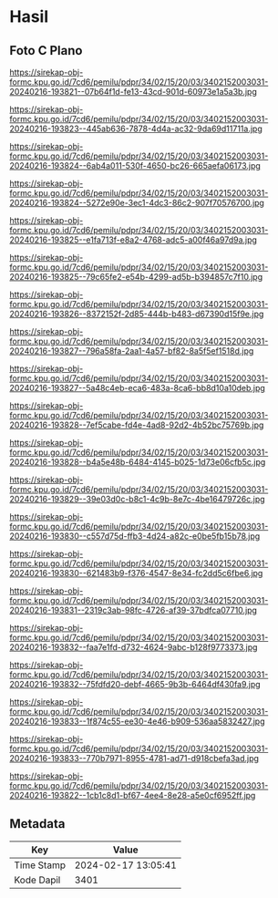 # Hasil

## Foto C Plano

https://sirekap-obj-formc.kpu.go.id/7cd6/pemilu/pdpr/34/02/15/20/03/3402152003031-20240216-193821--07b64f1d-fe13-43cd-901d-60973e1a5a3b.jpg

https://sirekap-obj-formc.kpu.go.id/7cd6/pemilu/pdpr/34/02/15/20/03/3402152003031-20240216-193823--445ab636-7878-4d4a-ac32-9da69d11711a.jpg

https://sirekap-obj-formc.kpu.go.id/7cd6/pemilu/pdpr/34/02/15/20/03/3402152003031-20240216-193824--6ab4a011-530f-4650-bc26-665aefa06173.jpg

https://sirekap-obj-formc.kpu.go.id/7cd6/pemilu/pdpr/34/02/15/20/03/3402152003031-20240216-193824--5272e90e-3ec1-4dc3-86c2-907f70576700.jpg

https://sirekap-obj-formc.kpu.go.id/7cd6/pemilu/pdpr/34/02/15/20/03/3402152003031-20240216-193825--e1fa713f-e8a2-4768-adc5-a00f46a97d9a.jpg

https://sirekap-obj-formc.kpu.go.id/7cd6/pemilu/pdpr/34/02/15/20/03/3402152003031-20240216-193825--79c65fe2-e54b-4299-ad5b-b394857c7f10.jpg

https://sirekap-obj-formc.kpu.go.id/7cd6/pemilu/pdpr/34/02/15/20/03/3402152003031-20240216-193826--8372152f-2d85-444b-b483-d67390d15f9e.jpg

https://sirekap-obj-formc.kpu.go.id/7cd6/pemilu/pdpr/34/02/15/20/03/3402152003031-20240216-193827--796a58fa-2aa1-4a57-bf82-8a5f5ef1518d.jpg

https://sirekap-obj-formc.kpu.go.id/7cd6/pemilu/pdpr/34/02/15/20/03/3402152003031-20240216-193827--5a48c4eb-eca6-483a-8ca6-bb8d10a10deb.jpg

https://sirekap-obj-formc.kpu.go.id/7cd6/pemilu/pdpr/34/02/15/20/03/3402152003031-20240216-193828--7ef5cabe-fd4e-4ad8-92d2-4b52bc75769b.jpg

https://sirekap-obj-formc.kpu.go.id/7cd6/pemilu/pdpr/34/02/15/20/03/3402152003031-20240216-193828--b4a5e48b-6484-4145-b025-1d73e06cfb5c.jpg

https://sirekap-obj-formc.kpu.go.id/7cd6/pemilu/pdpr/34/02/15/20/03/3402152003031-20240216-193829--39e03d0c-b8c1-4c9b-8e7c-4be16479726c.jpg

https://sirekap-obj-formc.kpu.go.id/7cd6/pemilu/pdpr/34/02/15/20/03/3402152003031-20240216-193830--c557d75d-ffb3-4d24-a82c-e0be5fb15b78.jpg

https://sirekap-obj-formc.kpu.go.id/7cd6/pemilu/pdpr/34/02/15/20/03/3402152003031-20240216-193830--621483b9-f376-4547-8e34-fc2dd5c6fbe6.jpg

https://sirekap-obj-formc.kpu.go.id/7cd6/pemilu/pdpr/34/02/15/20/03/3402152003031-20240216-193831--2319c3ab-98fc-4726-af39-37bdfca07710.jpg

https://sirekap-obj-formc.kpu.go.id/7cd6/pemilu/pdpr/34/02/15/20/03/3402152003031-20240216-193832--faa7e1fd-d732-4624-9abc-b128f9773373.jpg

https://sirekap-obj-formc.kpu.go.id/7cd6/pemilu/pdpr/34/02/15/20/03/3402152003031-20240216-193832--75fdfd20-debf-4665-9b3b-6464df430fa9.jpg

https://sirekap-obj-formc.kpu.go.id/7cd6/pemilu/pdpr/34/02/15/20/03/3402152003031-20240216-193833--1f874c55-ee30-4e46-b909-536aa5832427.jpg

https://sirekap-obj-formc.kpu.go.id/7cd6/pemilu/pdpr/34/02/15/20/03/3402152003031-20240216-193833--770b7971-8955-4781-ad71-d918cbefa3ad.jpg

https://sirekap-obj-formc.kpu.go.id/7cd6/pemilu/pdpr/34/02/15/20/03/3402152003031-20240216-193822--1cb1c8d1-bf67-4ee4-8e28-a5e0cf6952ff.jpg


## Metadata

| Key        | Value               |
| ---------- | ------------------- |
| Time Stamp | 2024-02-17 13:05:41 |
| Kode Dapil | 3401                |



